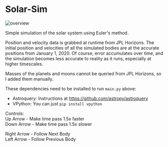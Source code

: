 # Solar-Sim

![overview](https://user-images.githubusercontent.com/73968949/146631939-b9c9aebc-1b62-4b26-b603-0a33e2753a76.png)

Simple simulation of the solar system using Euler's method. 

Position and velocity data is grabbed at runtime from JPL Horizons. The initial position and velocities of all the simulated bodies are at the accurate positions from January 1, 2020. Of course, error accumulates over time, and the simulation becomes less accurate to reality as it runs, especially at higher timescales.

Masses of the planets and moons cannot be queried from JPL Horizons, so I added them manually.

These dependencies need to be installed to run `main.py` above:
* Astroquery: Instructions at https://github.com/astropy/astroquery
* VPython: You can just `pip install vpython`

Controls:\
Up Arrow - Make time pass 1.5x faster\
Down Arrow - Make time pass 1.5x slower

Right Arrow - Follow Next Body\
Left Arrow - Follow Previous Body
